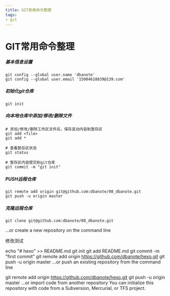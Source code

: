 ```yaml
---
title: GIT常用命令整理
tags:
- git
---
```


# GIT常用命令整理

##### 基本信息设置
```
git config --global user.name 'dbanote'
git config --global user.email '15004618839@139.com'
```

##### 初始化git仓库
```
git init
```

##### 向本地仓库中添加/修改/删除文件
```
# 添加/修改/删除工作区文件后，保存变动内容到暂存区
git add <file>
git add *

# 查看暂存区状态
git status

# 暂存区内容提交到git仓库
git commit -m "git init"
```



##### PUSH远程仓库
```
git remote add origin git@github.com:dbanote/08_dbanote.git
git push -u origin master
```

##### 克隆远程仓库
```
git clone git@github.com:dbanote/08_dbanote.git
```


…or create a new repository on the command line

修改测试

echo "# hexo" >> README.md
git init
git add README.md
git commit -m "first commit"
git remote add origin https://github.com/dbanote/hexo.git
git push -u origin master
…or push an existing repository from the command line

git remote add origin https://github.com/dbanote/hexo.git
git push -u origin master
…or import code from another repository
You can initialize this repository with code from a Subversion, Mercurial, or TFS project.